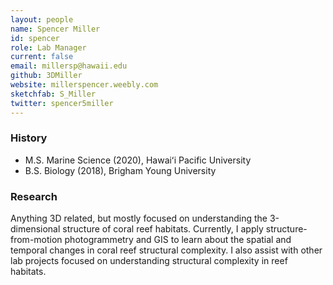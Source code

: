 ```yaml
---
layout: people
name: Spencer Miller
id: spencer
role: Lab Manager
current: false
email: millersp@hawaii.edu
github: 3DMiller
website: millerspencer.weebly.com
sketchfab: S_Miller
twitter: spencer5miller
---
```


### History

- M.S. Marine Science (2020), Hawaiʻi Pacific University
- B.S. Biology (2018), Brigham Young University

### Research

Anything 3D related, but mostly focused on understanding the 3-dimensional structure of coral reef habitats. Currently, I apply structure-from-motion photogrammetry and GIS to learn about the spatial and temporal changes in coral reef structural complexity. I also assist with other lab projects focused on understanding structural complexity in reef habitats.
